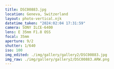 ```yaml
---
title: DSC00883.jpg
location: Geneva, Switzerland
layout: photo-vertical.njk
datetime_taken: "2024:02:04 17:31:59"
camera: SONY ILCE-6400
lens: E 35mm F1.8 OSS
focal: 35mm
aperture: 9/2
shutter: 1/640
iso: 100
img_edited: ./img/gallery/gallery2/DSC00883.jpg
img_raw: ./img/gallery/gallery2/DSC00883.ARW.png
---
```

